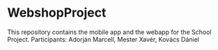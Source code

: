 # WebshopProject
 This repository contains the mobile app and the webapp for the School Project.
 Participants: Adorján Marcell, Mester Xavér, Kovács Dániel
